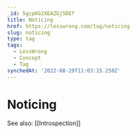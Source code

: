 ```yaml
---
_id: 5gcpKG2XEAZGj5DEf
title: Noticing
href: https://lesswrong.com/tag/noticing
slug: noticing
type: tag
tags:
  - LessWrong
  - Concept
  - Tag
synchedAt: '2022-08-29T11:03:15.250Z'
---
```


# Noticing

See also: [[Introspection]]
